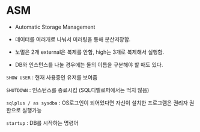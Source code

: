 # ASM

- Automatic Storage Management
- 데이터를 여러개로 나눠서 미러링을 통해 분산저장함.
- 노멀은 2개 external은 복제를 안함, high는 3개로 복제해서 실행함.



- DB와 인스턴스를 나눌 경우에는 둘의 이름을 구분해야 할 때도 있다.





`SHOW USER` : 현재 사용중인 유저를 보여줌

`SHUTDOWN` : 인스턴스를 종료시킴 (SQL디벨로퍼에서는 먹지 않음)

`sqlplus / as sysdba` : OS로그인이 되어있다면 자신이 설치한 프로그램은 권리자 권한으로 실행가능

`startup` : DB를 시작하는 명령어


